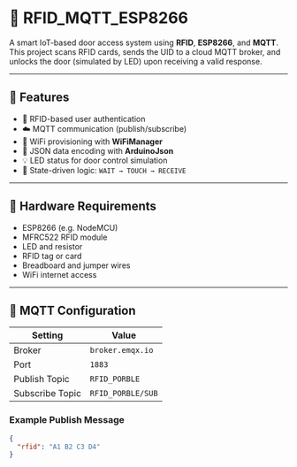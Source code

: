# 📡 RFID_MQTT_ESP8266

A smart IoT-based door access system using **RFID**, **ESP8266**, and **MQTT**. This project scans RFID cards, sends the UID to a cloud MQTT broker, and unlocks the door (simulated by LED) upon receiving a valid response.

---

## 🚀 Features

- 🔐 RFID-based user authentication
- ☁️ MQTT communication (publish/subscribe)
- 📶 WiFi provisioning with **WiFiManager**
- 📄 JSON data encoding with **ArduinoJson**
- 💡 LED status for door control simulation
- 🧠 State-driven logic: `WAIT → TOUCH → RECEIVE`

---

## 🧰 Hardware Requirements

- ESP8266 (e.g. NodeMCU)
- MFRC522 RFID module
- LED and resistor
- RFID tag or card
- Breadboard and jumper wires
- WiFi internet access

---

## 📡 MQTT Configuration

| Setting         | Value               |
|------------------|---------------------|
| Broker           | `broker.emqx.io`    |
| Port             | `1883`              |
| Publish Topic    | `RFID_PORBLE`       |
| Subscribe Topic  | `RFID_PORBLE/SUB`   |

### Example Publish Message

```json
{
  "rfid": "A1 B2 C3 D4"
}
